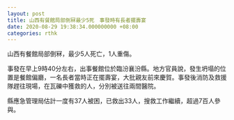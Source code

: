 ```yaml
---
layout: post
title: 山西有餐館局部倒冧最少5死　事發時有長者擺壽宴
date: 2020-08-29 19:38:34.000000000 +08:00
categories: rthk
---
```


山西有餐館局部倒冧，最少5人死亡，1人重傷。

事發在早上9時40分左右，出事餐館位於臨汾襄汾縣。地方官員說，發生坍塌的位置是餐館偏廳，一名長者當時正在擺壽宴，大批親友前來慶賀。事發後消防及救援隊趕往現場，在瓦礫中獲救的人，分別被送往兩間醫院。

縣應急管理局估計一度有37人被困，已救出33人，搜救工作繼續，超過7百人參與。

